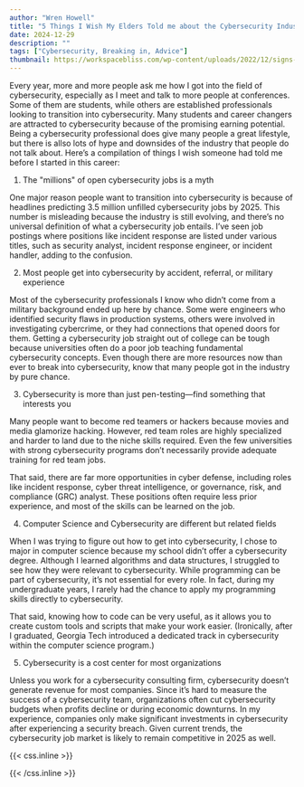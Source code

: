 ```yaml
---
author: "Wren Howell"
title: "5 Things I Wish My Elders Told me about the Cybersecurity Industry "
date: 2024-12-29
description: ""
tags: ["Cybersecurity, Breaking in, Advice"]
thumbnail: https://workspacebliss.com/wp-content/uploads/2022/12/signs-you-got-the-job.jpg.webp
---
```


Every year, more and more people ask me how I got into the field of cybersecurity, especially as I meet and talk to more people at conferences. Some of them are students, while others are established professionals looking to transition into cybersecurity. Many students and career changers are attracted to cybersecurity because of the promising earning potential. Being a cybersecurity professional does give many people a great lifestyle, but there is allso lots of hype and downsides of the industry that people do not talk about. Here’s a compilation of things I wish someone had told me before I started in this career:

1. The "millions" of open cybersecurity jobs is a myth

One major reason people want to transition into cybersecurity is because of headlines predicting 3.5 million unfilled cybersecurity jobs by 2025. This number is misleading because the industry is still evolving, and there’s no universal definition of what a cybersecurity job entails. I’ve seen job postings where positions like incident response are listed under various titles, such as security analyst, incident response engineer, or incident handler, adding to the confusion.

2. Most people get into cybersecurity by accident, referral, or military experience

Most of the cybersecurity professionals I know who didn’t come from a military background ended up here by chance. Some were engineers who identified security flaws in production systems, others were involved in investigating cybercrime, or they had connections that opened doors for them. Getting a cybersecurity job straight out of college can be tough because universities often do a poor job teaching fundamental cybersecurity concepts. Even though there are more resources now than ever to break into cybersecurity, know that many people got in the industry by pure chance.

3. Cybersecurity is more than just pen-testing—find something that interests you

Many people want to become red teamers or hackers because movies and media glamorize hacking. However, red team roles are highly specialized and harder to land due to the niche skills required. Even the few universities with strong cybersecurity programs don’t necessarily provide adequate training for red team jobs.

That said, there are far more opportunities in cyber defense, including roles like incident response, cyber threat intelligence, or governance, risk, and compliance (GRC) analyst. These positions often require less prior experience, and most of the skills can be learned on the job.

4. Computer Science and Cybersecurity are different but related fields

When I was trying to figure out how to get into cybersecurity, I chose to major in computer science because my school didn’t offer a cybersecurity degree. Although I learned algorithms and data structures, I struggled to see how they were relevant to cybersecurity. While programming can be part of cybersecurity, it’s not essential for every role. In fact, during my undergraduate years, I rarely had the chance to apply my programming skills directly to cybersecurity.

That said, knowing how to code can be very useful, as it allows you to create custom tools and scripts that make your work easier. (Ironically, after I graduated, Georgia Tech introduced a dedicated track in cybersecurity within the computer science program.)

5. Cybersecurity is a cost center for most organizations

Unless you work for a cybersecurity consulting firm, cybersecurity doesn’t generate revenue for most companies. Since it’s hard to measure the success of a cybersecurity team, organizations often cut cybersecurity budgets when profits decline or during economic downturns. In my experience, companies only make significant investments in cybersecurity after experiencing a security breach. Given current trends, the cybersecurity job market is likely to remain competitive in 2025 as well.




{{< css.inline >}}

<style>
.emojify {
	font-family: Apple Color Emoji, Segoe UI Emoji, NotoColorEmoji, Segoe UI Symbol, Android Emoji, EmojiSymbols;
	font-size: 2rem;
	vertical-align: middle;
}
@media screen and (max-width:650px) {
  .nowrap {
    display: block;
    margin: 25px 0;
  }
}
</style>

{{< /css.inline >}}
